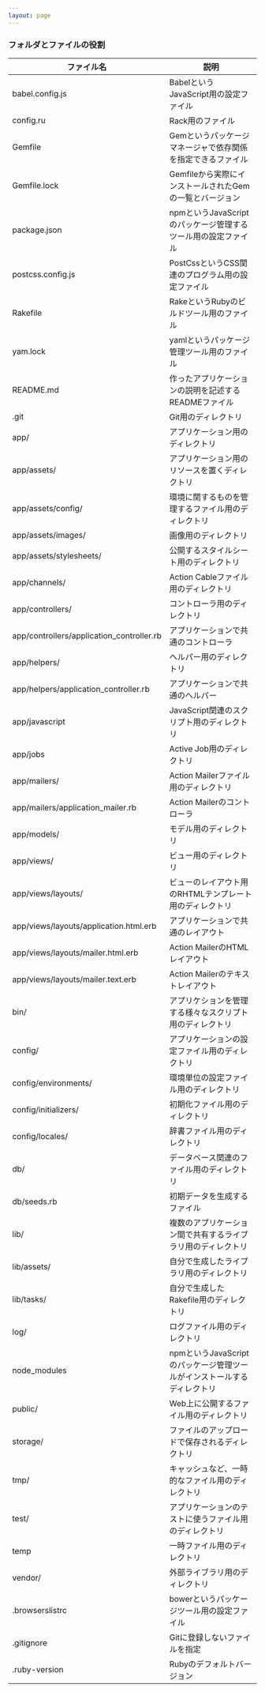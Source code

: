```yaml
---
layout: page
---
```


### フォルダとファイルの役割

| ファイル名                                | 説明                                                                    |
| ----------------------------------------- | ----------------------------------------------------------------------- |
| babel.config.js                           | BabelというJavaScript用の設定ファイル                                   |
| config.ru                                 | Rack用のファイル                                                        |
| Gemfile                                   | Gemというパッケージマネージャで依存関係を指定できるファイル             |
| Gemfile.lock                              | Gemfileから実際にインストールされたGemの一覧とバージョン                |
| package.json                              | npmというJavaScriptのパッケージ管理するツール用の設定ファイル           |
| postcss.config.js                         | PostCssというCSS関連のプログラム用の設定ファイル                        |
| Rakefile                                  | RakeというRubyのビルドツール用のファイル                                |
| yam.lock                                  | yamlというパッケージ管理ツール用のファイル                              |
| README.md                                 | 作ったアプリケーションの説明を記述するREADMEファイル                    |
| .git                                      | Git用のディレクトリ                                                     |
| app/                                      | アプリケーション用のディレクトリ                                        |
| app/assets/                               | アプリケーション用のリソースを置くディレクトリ                          |
| app/assets/config/                        | 環境に関するものを管理するファイル用のディレクトリ                      |
| app/assets/images/                        | 画像用のディレクトリ                                                    |
| app/assets/stylesheets/                   | 公開するスタイルシート用のディレクトリ                                  |
| app/channels/                             | Action Cableファイル用のディレクトリ                              |
| app/controllers/                          | コントローラ用のディレクトリ                                            |
| app/controllers/application_controller.rb | アプリケーションで共通のコントローラ                                    |
| app/helpers/                              | ヘルパー用のディレクトリ                                                |
| app/helpers/application_controller.rb     | アプリケーションで共通のヘルパー                                        |
| app/javascript                            | JavaScript関連のスクリプト用のディレクトリ                              |
| app/jobs                                  | Active Job用のディレクトリ                                        |
| app/mailers/                              | Action Mailerファイル用のディレクトリ                              |
| app/mailers/application_mailer.rb         | Action Mailerのコントローラ                                        |
| app/models/                               | モデル用のディレクトリ                                                  |
| app/views/                                | ビュー用のディレクトリ                                                  |
| app/views/layouts/                        | ビューのレイアウト用のRHTMLテンプレート用のディレクトリ                 |
| app/views/layouts/application.html.erb    | アプリケーションで共通のレイアウト                                      |
| app/views/layouts/mailer.html.erb         | Action MailerのHTMLレイアウト                                      |
| app/views/layouts/mailer.text.erb         | Action Mailerのテキストレイアウト                                  |
| bin/                                      | アプリケションを管理する様々なスクリプト用のディレクトリ                |
| config/                                   | アプリケーションの設定ファイル用のディレクトリ                          |
| config/environments/                      | 環境単位の設定ファイル用のディレクトリ                                  |
| config/initializers/                      | 初期化ファイル用のディレクトリ                                          |
| config/locales/                           | 辞書ファイル用のディレクトリ                                            |
| db/                                       | データベース関連のファイル用のディレクトリ                              |
| db/seeds.rb                               | 初期データを生成するファイル                                            |
| lib/                                      | 複数のアプリケーション間で共有するライブラリ用のディレクトリ            |
| lib/assets/                               | 自分で生成したライブラリ用のディレクトリ                                |
| lib/tasks/                                | 自分で生成したRakefile用のディレクトリ                                  |
| log/                                      | ログファイル用のディレクトリ                                            |
| node_modules                              | npmというJavaScriptのパッケージ管理ツールがインストールするディレクトリ |
| public/                                   | Web上に公開するファイル用のディレクトリ                                 |
| storage/                                  | ファイルのアップロードで保存されるディレクトリ                          |
| tmp/                                      | キャッシュなど、一時的なファイル用のディレクトリ                        |
| test/                                     | アプリケーションのテストに使うファイル用のディレクトリ                  |
| temp                                      | 一時ファイル用のディレクトリ                                            |
| vendor/                                   | 外部ライブラリ用のディレクトリ                                          |
| .browserslistrc                           | bowerというパッケージツール用の設定ファイル                             |
| .gitignore                                | Gitに登録しないファイルを指定                                           |
| .ruby-version                             | Rubyのデフォルトバージョン                                              |
